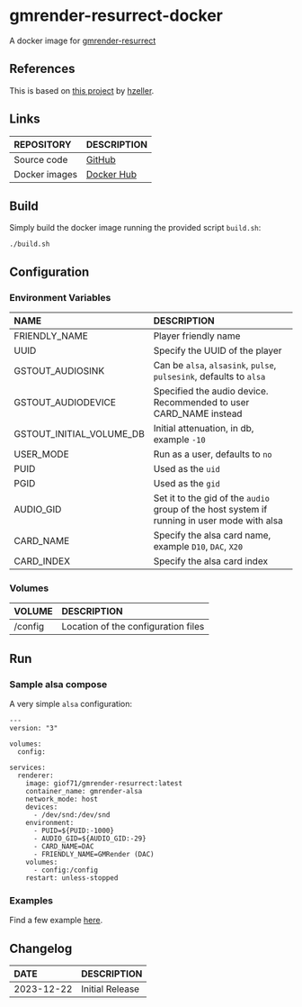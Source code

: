 # gmrender-resurrect-docker

A docker image for [gmrender-resurrect](https://github.com/hzeller/gmrender-resurrect)

## References

This is based on [this project](https://github.com/hzeller/gmrender-resurrect) by [hzeller](https://github.com/hzeller).  

## Links

REPOSITORY|DESCRIPTION
:---|:---
Source code|[GitHub](https://github.com/GioF71/gmrender-resurrect-docker)
Docker images|[Docker Hub](https://hub.docker.com/r/giof71/gmrender-resurrect)

## Build

Simply build the docker image running the provided script `build.sh`:

```text
./build.sh
```

## Configuration

### Environment Variables

NAME|DESCRIPTION
:---|:---
FRIENDLY_NAME|Player friendly name
UUID|Specify the UUID of the player
GSTOUT_AUDIOSINK|Can be `alsa`, `alsasink`, `pulse`, `pulsesink`, defaults to `alsa`
GSTOUT_AUDIODEVICE|Specified the audio device. Recommended to user CARD_NAME instead
GSTOUT_INITIAL_VOLUME_DB|Initial attenuation, in db, example `-10`
USER_MODE|Run as a user, defaults to `no`
PUID|Used as the `uid`
PGID|Used as the `gid`
AUDIO_GID|Set it to the gid of the `audio` group of the host system if running in user mode with alsa
CARD_NAME|Specify the alsa card name, example `D10`, `DAC`, `X20`
CARD_INDEX|Specify the alsa card index

### Volumes

VOLUME|DESCRIPTION
:---|:---
/config|Location of the configuration files

## Run

### Sample alsa compose

A very simple `alsa` configuration:

```text
---
version: "3"

volumes:
  config:

services:
  renderer:
    image: giof71/gmrender-resurrect:latest
    container_name: gmrender-alsa
    network_mode: host
    devices:
      - /dev/snd:/dev/snd
    environment:
      - PUID=${PUID:-1000}
      - AUDIO_GID=${AUDIO_GID:-29}
      - CARD_NAME=DAC
      - FRIENDLY_NAME=GMRender (DAC)
    volumes:
      - config:/config
    restart: unless-stopped
```

### Examples

Find a few example [here](https://github.com/GioF71/gmrender-resurrect-docker/tree/master/examples/).  

## Changelog

DATE|DESCRIPTION
:---|:---
2023-12-22|Initial Release
